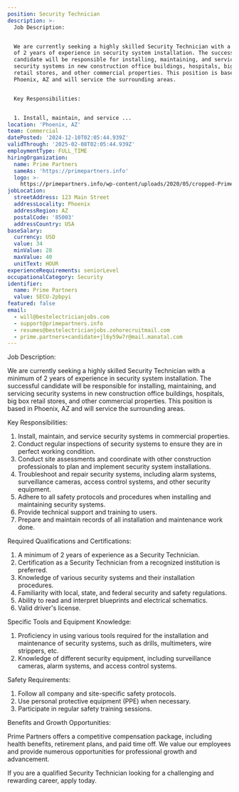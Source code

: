 ```yaml
---
position: Security Technician
description: >-
  Job Description:


  We are currently seeking a highly skilled Security Technician with a minimum
  of 2 years of experience in security system installation. The successful
  candidate will be responsible for installing, maintaining, and servicing
  security systems in new construction office buildings, hospitals, big box
  retail stores, and other commercial properties. This position is based in
  Phoenix, AZ and will service the surrounding areas. 


  Key Responsibilities:


  1. Install, maintain, and service ...
location: 'Phoenix, AZ'
team: Commercial
datePosted: '2024-12-10T02:05:44.939Z'
validThrough: '2025-02-08T02:05:44.939Z'
employmentType: FULL_TIME
hiringOrganization:
  name: Prime Partners
  sameAs: 'https://primepartners.info'
  logo: >-
    https://primepartners.info/wp-content/uploads/2020/05/cropped-Prime-Partners-Logo-NO-BG-1-1.png
jobLocation:
  streetAddress: 123 Main Street
  addressLocality: Phoenix
  addressRegion: AZ
  postalCode: '85003'
  addressCountry: USA
baseSalary:
  currency: USD
  value: 34
  minValue: 28
  maxValue: 40
  unitText: HOUR
experienceRequirements: seniorLevel
occupationalCategory: Security
identifier:
  name: Prime Partners
  value: SECU-2pbpyi
featured: false
email:
  - will@bestelectricianjobs.com
  - support@primepartners.info
  - resumes@bestelectricianjobs.zohorecruitmail.com
  - prime.partners+candidate+jl6y59w7r@mail.manatal.com
---
```




Job Description:

We are currently seeking a highly skilled Security Technician with a minimum of 2 years of experience in security system installation. The successful candidate will be responsible for installing, maintaining, and servicing security systems in new construction office buildings, hospitals, big box retail stores, and other commercial properties. This position is based in Phoenix, AZ and will service the surrounding areas. 

Key Responsibilities:

1. Install, maintain, and service security systems in commercial properties.
2. Conduct regular inspections of security systems to ensure they are in perfect working condition.
3. Conduct site assessments and coordinate with other construction professionals to plan and implement security system installations.
4. Troubleshoot and repair security systems, including alarm systems, surveillance cameras, access control systems, and other security equipment.
5. Adhere to all safety protocols and procedures when installing and maintaining security systems.
6. Provide technical support and training to users.
7. Prepare and maintain records of all installation and maintenance work done.

Required Qualifications and Certifications:

1. A minimum of 2 years of experience as a Security Technician.
2. Certification as a Security Technician from a recognized institution is preferred.
3. Knowledge of various security systems and their installation procedures.
4. Familiarity with local, state, and federal security and safety regulations.
5. Ability to read and interpret blueprints and electrical schematics.
6. Valid driver's license.

Specific Tools and Equipment Knowledge:

1. Proficiency in using various tools required for the installation and maintenance of security systems, such as drills, multimeters, wire strippers, etc.
2. Knowledge of different security equipment, including surveillance cameras, alarm systems, and access control systems.

Safety Requirements:

1. Follow all company and site-specific safety protocols.
2. Use personal protective equipment (PPE) when necessary.
3. Participate in regular safety training sessions.

Benefits and Growth Opportunities:

Prime Partners offers a competitive compensation package, including health benefits, retirement plans, and paid time off. We value our employees and provide numerous opportunities for professional growth and advancement.

If you are a qualified Security Technician looking for a challenging and rewarding career, apply today.
